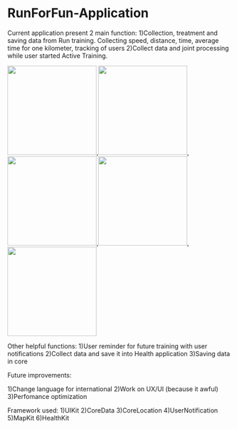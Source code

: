 # RunForFun-Application

 
Current application present 2 main function: 
1)Collection, treatment and saving data from Run training. Collecting speed, distance, time, average time for one kilometer, tracking of users
2)Collect data and joint processing while user started Active Training. 

<img src ="https://user-images.githubusercontent.com/70747233/180636969-b037f41e-ef72-40e5-90bd-c20f8a2c1dd1.png" width="200">,<img src ="https://user-images.githubusercontent.com/70747233/180636966-9e4d60f4-fd9b-4c71-ae03-d558e923f954.PNG" width="200">,<img src ="https://user-images.githubusercontent.com/70747233/180636967-4691e611-be6c-40b9-8487-744e82fd77f5.PNG" width="200">,<img src ="https://user-images.githubusercontent.com/70747233/180636965-54332ddc-e1c8-4f50-a294-d09bd636701e.PNG" width="200">,<img src ="https://user-images.githubusercontent.com/70747233/180636962-20fd7f11-d1d6-49ca-964b-f8eff208bebc.PNG" width="200">




Other helpful functions:
1)User reminder for future training with user notifications
2)Collect data and save it into Health application
3)Saving data in core 

Future improvements:

1)Change language for international
2)Work on UX/UI (because it awful)
3)Perfomance optimization

Framework used:
1)UIKit
2)CoreData
3)CoreLocation
4)UserNotification
5)MapKit
6)HealthKit
